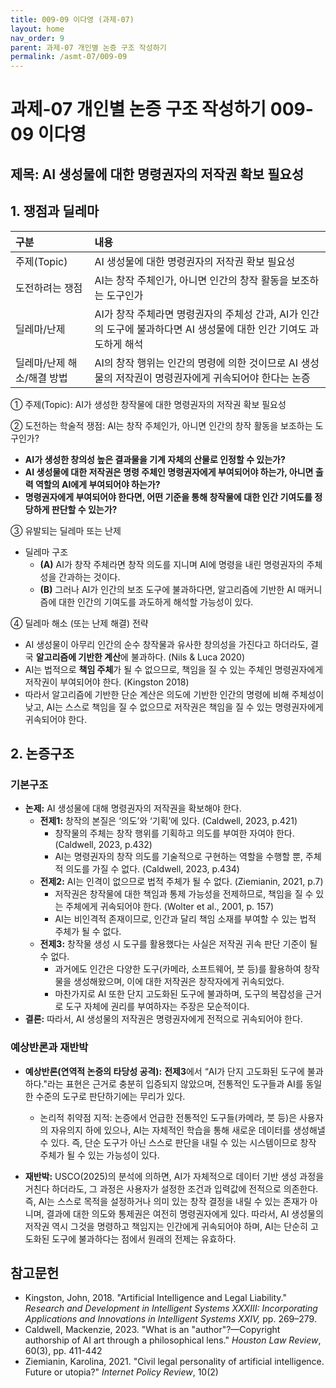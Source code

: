 ```yaml
---
title: 009-09 이다영 (과제-07)
layout: home
nav_order: 9
parent: 과제-07 개인별 논증 구조 작성하기
permalink: /asmt-07/009-09
---
```


# 과제-07 개인별 논증 구조 작성하기 009-09 이다영

## 제목: AI 생성물에 대한 명령권자의 저작권 확보 필요성

## 1. 쟁점과 딜레마

| 구분 | 내용 |
|:---|:---|
| 주제(Topic) | AI 생성물에 대한 명령권자의 저작권 확보 필요성 |
| 도전하려는 쟁점 | AI는 창작 주체인가, 아니면 인간의 창작 활동을 보조하는 도구인가 |
| 딜레마/난제 | AI가 창작 주체라면 명령권자의 주체성 간과, AI가 인간의 도구에 불과하다면 AI 생성물에 대한 인간 기여도 과도하게 해석 |
| 딜레마/난제 해소/해결 방법 | AI의 창작 행위는 인간의 명령에 의한 것이므로 AI 생성물의 저작권이 명령권자에게 귀속되어야 한다는 논증 |

① 주제(Topic): AI가 생성한 창작물에 대한 명령권자의 저작권 확보 필요성

② 도전하는 학술적 쟁점: AI는 창작 주체인가, 아니면 인간의 창작 활동을 보조하는 도구인가?

- **AI가 생성한 창의성 높은 결과물을 기계 자체의 산물로 인정할 수 있는가?**  
- **AI 생성물에 대한 저작권은 명령 주체인 명령권자에게 부여되어야 하는가, 아니면 출력 역할의 AI에게 부여되어야 하는가?**  
- **명령권자에게 부여되어야 한다면, 어떤 기준을 통해 창작물에 대한 인간 기여도를 정당하게 판단할 수 있는가?**

③ 유발되는 딜레마 또는 난제

- 딜레마 구조
  - **(A)** AI가 창작 주체라면 창작 의도를 지니며 AI에 명령을 내린 명령권자의 주체성을 간과하는 것이다.
  - **(B)** 그러나 AI가 인간의 보조 도구에 불과하다면, 알고리즘에 기반한 AI 매커니즘에 대한 인간의 기여도를 과도하게 해석할 가능성이 있다.

④ 딜레마 해소 (또는 난제 해결) 전략

- AI 생성물이 아무리 인간의 순수 창작물과 유사한 창의성을 가진다고 하더라도, 결국 **알고리즘에 기반한 계산**에 불과하다. (Nils & Luca 2020)
- AI는 법적으로 **책임 주체**가 될 수 없으므로, 책임을 질 수 있는 주체인 명령권자에게 저작권이 부여되어야 한다. (Kingston 2018)
- 따라서 알고리즘에 기반한 단순 계산은 의도에 기반한 인간의 명령에 비해 주체성이 낮고, AI는 스스로 책임을 질 수 없으므로 저작권은 책임을 질 수 있는 명령권자에게 귀속되어야 한다.

## 2. 논증구조

### 기본구조

- **논제:** AI 생성물에 대해 명령권자의 저작권을 확보해야 한다.
  - **전제1:** 창작의 본질은 ‘의도’와 ‘기획’에 있다. (Caldwell, 2023, p.421)
    - 창작물의 주체는 창작 행위를 기획하고 의도를 부여한 자여야 한다. (Caldwell, 2023, p.432)
	- AI는 명령권자의 창작 의도를 기술적으로 구현하는 역할을 수행할 뿐, 주체적 의도를 가질 수 없다. (Caldwell, 2023, p.434)
  - **전제2:** AI는 인격이 없으므로 법적 주체가 될 수 없다. (Ziemianin, 2021, p.7)
    - 저작권은 창작물에 대한 책임과 통제 가능성을 전제하므로, 책임을 질 수 있는 주체에게 귀속되어야 한다. (Wolter et al., 2001, p. 157)
    - AI는 비인격적 존재이므로, 인간과 달리 책임 소재를 부여할 수 있는 법적 주체가 될 수 없다.
  - **전제3:** 창작물 생성 시 도구를 활용했다는 사실은 저작권 귀속 판단 기준이 될 수 없다.
      - 과거에도 인간은 다양한 도구(카메라, 소프트웨어, 붓 등)를 활용하여 창작물을 생성해왔으며, 이에 대한 저작권은 창작자에게 귀속되었다.
      - 마찬가지로 AI 또한 단지 고도화된 도구에 불과하며, 도구의 복잡성을 근거로 도구 자체에 권리를 부여하자는 주장은 모순적이다.
- **결론:** 따라서, AI 생성물의 저작권은 명령권자에게 전적으로 귀속되어야 한다.

### 예상반론과 재반박

- **예상반론(연역적 논증의 타당성 공격):** **전제3**에서 “AI가 단지 고도화된 도구에 불과하다."라는 표현은 근거로 충분히 입증되지 않았으며, 전통적인 도구들과 AI를 동일한 수준의 도구로 판단하기에는 무리가 있다.
  - 논리적 취약점 지적: 논증에서 언급한 전통적인 도구들(카메라, 붓 등)은 사용자의 자유의지 하에 있으나, AI는 자체적인 학습을 통해 새로운 데이터를 생성해낼 수 있다. 즉, 단순 도구가 아닌 스스로 판단을 내릴 수 있는 시스템이므로 창작 주체가 될 수 있는 가능성이 있다.

- **재반박:** USCO(2025)의 분석에 의하면, AI가 자체적으로 데이터 기반 생성 과정을 거친다 하더라도, 그 과정은 사용자가 설정한 조건과 입력값에 전적으로 의존한다. 즉, AI는 스스로 목적을 설정하거나 의미 있는 창작 결정을 내릴 수 있는 존재가 아니며, 결과에 대한 의도와 통제권은 여전히 명령권자에게 있다. 따라서, AI 생성물의 저작권 역시 그것을 명령하고 책임지는 인간에게 귀속되어야 하며, AI는 단순히 고도화된 도구에 불과하다는 점에서 원래의 전제는 유효하다. 

## 참고문헌

- Kingston, John, 2018. "Artificial Intelligence and Legal Liability." *Research and Development in Intelligent Systems XXXIII: Incorporating Applications and Innovations in Intelligent Systems XXIV,*  pp. 269–279.
- Caldwell, Mackenzie, 2023. "What is an "author"?—Copyright authorship of AI art through a philosophical lens." *Houston Law Review*, 60(3), pp. 411-442
- Ziemianin, Karolina, 2021. "Civil legal personality of artificial intelligence. Future or utopia?" *Internet Policy Review*, 10(2) 